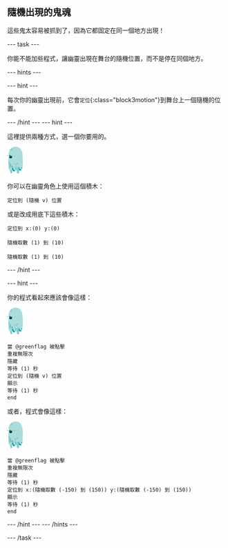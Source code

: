## 隨機出現的鬼魂

這些鬼太容易被抓到了，因為它都固定在同一個地方出現！

\--- task \---

你能不能加些程式，讓幽靈出現在舞台的隨機位置，而不是停在同個地方。

\--- hints \---

\--- hint \---

每次你的幽靈出現前，它會`定位`{:class="block3motion"}到舞台上一個隨機的位置。

\--- /hint \--- \--- hint \---

這裡提供兩種方式，選一個你要用的。

![幽靈角色](images/ghost-sprite.png)

你可以在幽靈角色上使用這個積木：

```blocks3
定位到 (隨機 v) 位置
```

或是改成用底下這些積木：

```blocks3
定位到 x:(0) y:(0)

隨機取數 (1) 到 (10)

隨機取數 (1) 到 (10)
```

\--- /hint \---

\--- hint \---

你的程式看起來應該會像這樣：

![幽靈角色](images/ghost-sprite.png)

```blocks3
當 @greenflag 被點擊
重複無限次
隱藏
等待 (1) 秒
定位到 (隨機 v) 位置
顯示
等待 (1) 秒
end
```

或者，程式會像這樣：

![幽靈角色](images/ghost-sprite.png)

```blocks3
當 @greenflag 被點擊
重複無限次
隱藏
等待 (1) 秒
定位到 x:(隨機取數 (-150) 到 (150)) y:(隨機取數 (-150) 到 (150))
顯示
等待 (1) 秒
end
```

\--- /hint \--- \--- /hints \---

\--- /task \---